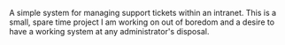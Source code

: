 A simple system for managing support tickets within an intranet. This is a small, spare time project I am working on out of boredom and a desire to have a working system at any administrator's disposal.